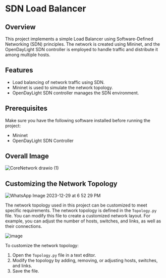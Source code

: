 # SDN Load Balancer

## Overview

This project implements a simple Load Balancer using Software-Defined Networking (SDN) principles. The network is created using Mininet, and the OpenDayLight SDN controller is employed to handle traffic and distribute it among multiple hosts.

## Features

- Load balancing of network traffic using SDN.
- Mininet is used to simulate the network topology.
- OpenDayLight SDN controller manages the SDN environment.

## Prerequisites

Make sure you have the following software installed before running the project:

- Mininet
- OpenDayLight SDN Controller

## Overall Image

![CoreNetwork drawio (1)](https://github.com/TharinduThenuwara/SDN_loadbalancer/assets/72153792/d67f17de-63c5-4169-abe8-8af769ee9ec3)


## Customizing the Network Topology

![WhatsApp Image 2023-12-29 at 6 52 29 PM](https://github.com/TharinduThenuwara/SDN_loadbalancer/assets/72153792/a572b8c7-a0d5-46c0-8b08-a1078ea6fcd6)

The network topology used in this project can be customized to meet specific requirements. The network topology is defined in the `Topology.py` file. You can modify this file to create a customized network layout. For example, you can adjust the number of hosts, switches, and links, as well as their connections.

![image](https://github.com/TharinduThenuwara/SDN_loadbalancer/assets/72153792/77cd7957-bfe3-4391-a511-29c268f015e4)

To customize the network topology:

1. Open the `Topology.py` file in a text editor.
2. Modify the topology by adding, removing, or adjusting hosts, switches, and links.
3. Save the file.

